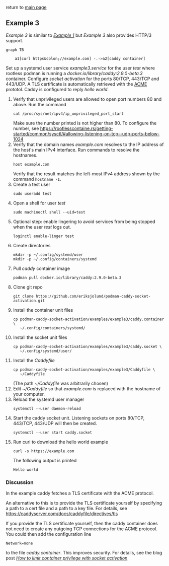return to [main page](../..)

## Example 3

_Example 3_ is similar to [_Example 1_](../example1/README.md) but _Example 3_ also provides HTTP/3 support.

``` mermaid
graph TB

    a1[curl https&colon;//example.com] -.->a2[caddy container]
```

Set up a systemd user service _example3.service_ for the user _test_ where rootless podman is
running a _docker.io/library/caddy:2.9.0-beta.3_ container. Configure _socket activation_ for the ports 80/TCP,
443/TCP and 443/UDP. A TLS certificate is automatically retrieved with the
[ACME](https://en.wikipedia.org/wiki/Automatic_Certificate_Management_Environment) prototol.
Caddy is configured to reply _hello world_.

1. Verify that unprivileged users are allowed to open port numbers 80 and above.
   Run the command
   ```
   cat /proc/sys/net/ipv4/ip_unprivileged_port_start
   ```
   Make sure the number printed is not higher than 80. To configure the number,
   see https://rootlesscontaine.rs/getting-started/common/sysctl/#allowing-listening-on-tcp--udp-ports-below-1024
1. Verify that the domain names _example.com_ resolves to
   the IP address of the host's main IPv4 interface.
   Run commands to resolve the hostnames.
   ```
   host example.com
   ```
   Verify that the result matches the left-most IPv4 address shown by the command `hostname -I`.
1. Create a test user
   ```
   sudo useradd test
   ```
1. Open a shell for user _test_
   ```
   sudo machinectl shell --uid=test
   ```
1. Optional step: enable lingering to avoid services from being stopped when
   the user _test_ logs out.
   ```
   loginctl enable-linger test
   ```
1. Create directories
   ```
   mkdir -p ~/.config/systemd/user
   mkdir -p ~/.config/containers/systemd
   ```
1. Pull _caddy_ container image
   ```
   podman pull docker.io/library/caddy:2.9.0-beta.3
   ```
1. Clone git repo
   ```
   git clone https://github.com/eriksjolund/podman-caddy-socket-activation.git
   ```
1. Install the container unit files
   ```
   cp podman-caddy-socket-activation/examples/example3/caddy.container \
      ~/.config/containers/systemd/
   ```
1. Install the socket unit files
   ```
   cp podman-caddy-socket-activation/examples/example3/caddy.socket \
      ~/.config/systemd/user/
   ```
1. Install the _Caddyfile_
   ```
   cp podman-caddy-socket-activation/examples/example3/Caddyfile \
      ~/Caddyfile
   ```
   (The path _~/Caddyfile_ was arbitrarily chosen)
1. Edit _~/Caddyfile_ so that _example.com_ is replaced with the hostname of
   your computer.
1. Reload the systemd user manager
   ```
   systemctl --user daemon-reload
   ```
1. Start the caddy socket unit. Listening sockets on ports 80/TCP, 443/TCP, 443/UDP
   will then be created.
   ```
   systemctl --user start caddy.socket
   ```
1. Run curl to download the hello world example
   ```
   curl -s https://example.com
   ```
   The following output is printed
   ```
   Hello world
   ```

### Discussion

In the example caddy fetches a TLS certificate with the ACME protocol.

An alternative to this is to provide the TLS certificate yourself by specifying
a path to a cert file and a path to a key file. For details, see
https://caddyserver.com/docs/caddyfile/directives/tls

If you provide the TLS certificate yourself, then the caddy container does not
need to create any outgoing TCP connections for the ACME protocol.
You could then add the configuration line 

```
Network=none
```

to the file _caddy.container_. This improves security.
For details, see the blog post
[_How to limit container privilege with socket activation_](https://www.redhat.com/sysadmin/socket-activation-podman)

